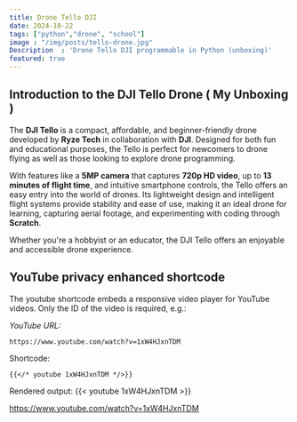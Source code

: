 ```yaml
---
title: Drone Tello DJI
date: 2024-10-22
tags: ["python","drone", "school"]
image : "/img/posts/tello-drone.jpg"
Description  : 'Drone Tello DJI programmable in Python (unboxing)'
featured: true
---
```


## Introduction to the DJI Tello Drone ( My Unboxing )

The **DJI Tello** is a compact, affordable, and beginner-friendly drone developed by **Ryze Tech** in collaboration with **DJI**. Designed for both fun and educational purposes, the Tello is perfect for newcomers to drone flying as well as those looking to explore drone programming. 

With features like a **5MP camera** that captures **720p HD video**, up to **13 minutes of flight time**, and intuitive smartphone controls, the Tello offers an easy entry into the world of drones. Its lightweight design and intelligent flight systems provide stability and ease of use, making it an ideal drone for learning, capturing aerial footage, and experimenting with coding through **Scratch**.

Whether you're a hobbyist or an educator, the DJI Tello offers an enjoyable and accessible drone experience.

## YouTube privacy enhanced shortcode

The youtube shortcode embeds a responsive video player for YouTube videos. Only the ID of the video is required, e.g.:

*YouTube URL:*
```
https://www.youtube.com/watch?v=1xW4HJxnTDM
```

Shortcode:
```
{{</* youtube 1xW4HJxnTDM */>}}
```
Rendered output:
{{< youtube 1xW4HJxnTDM >}}

https://www.youtube.com/watch?v=1xW4HJxnTDM
